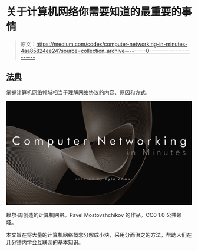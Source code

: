 # 关于计算机网络你需要知道的最重要的事情

> 原文：<https://medium.com/codex/computer-networking-in-minutes-4aa85824ee24?source=collection_archive---------0----------------------->

## [法典](http://medium.com/codex)

掌握计算机网络领域相当于理解网络协议的内容、原因和方式。

![](img/6e4dfcace395d40f04bfe3db36cdf790.png)

赖尔·周创造的计算机网络。Pavel Mostovshchikov 的作品。CC0 1.0 公共领域。

本文旨在将大量的计算机网络概念分解成小块，采用分而治之的方法，帮助人们在几分钟内学会互联网的基本知识。